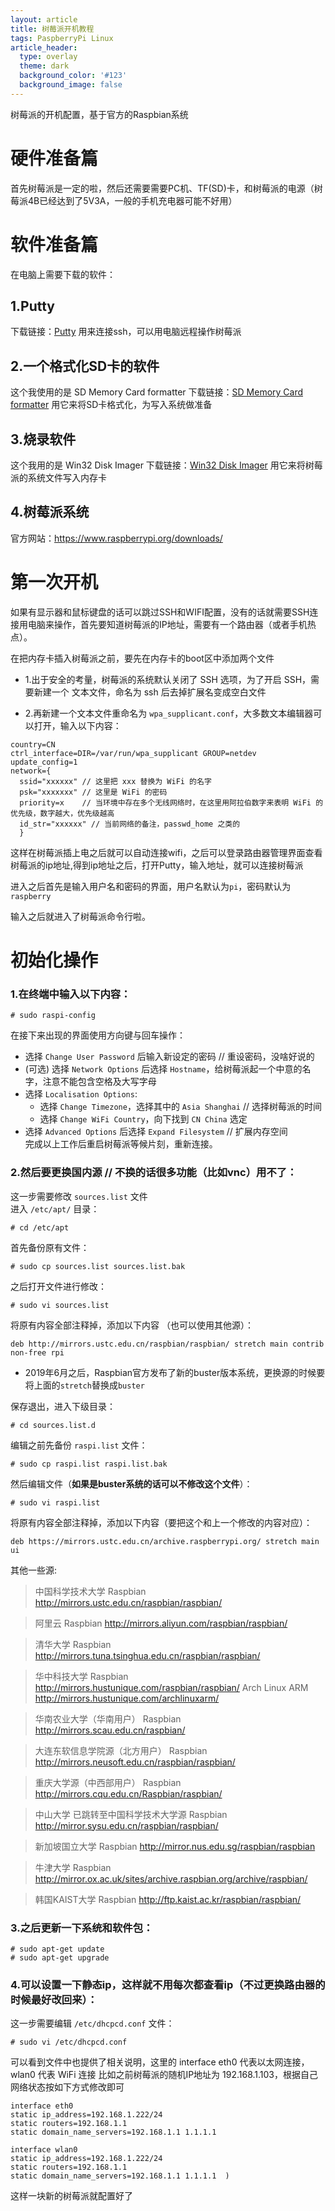 ```yaml
---
layout: article
title: 树莓派开机教程
tags: PaspberryPi Linux
article_header:
  type: overlay
  theme: dark
  background_color: '#123'
  background_image: false
---
```


树莓派的开机配置，基于官方的Raspbian系统

<!--more-->

# 硬件准备篇

首先树莓派是一定的啦，然后还需要需要PC机、TF(SD)卡，和树莓派的电源（树莓派4B已经达到了5V3A，一般的手机充电器可能不好用）

# 软件准备篇

在电脑上需要下载的软件：
## 1.Putty
下载链接：[Putty](https://www.putty.org)
用来连接ssh，可以用电脑远程操作树莓派

## 2.一个格式化SD卡的软件
这个我使用的是 SD Memory Card formatter
下载链接：[SD Memory Card formatter](https://www.sdcard.org)
用它来将SD卡格式化，为写入系统做准备

## 3.烧录软件
这个我用的是 Win32 Disk Imager
下载链接：[Win32 Disk Imager](https://sourceforge.net/projects/win32diskimager/)
用它来将树莓派的系统文件写入内存卡

## 4.树莓派系统
官方网站：https://www.raspberrypi.org/downloads/

# 第一次开机

如果有显示器和鼠标键盘的话可以跳过SSH和WIFI配置，没有的话就需要SSH连接用电脑来操作，首先要知道树莓派的IP地址，需要有一个路由器（或者手机热点）。

在把内存卡插入树莓派之前，要先在内存卡的boot区中添加两个文件

- 1.出于安全的考量，树莓派的系统默认关闭了 SSH 选项，为了开启 SSH，需要新建一个
文本文件，命名为 ssh 后去掉扩展名变成空白文件

- 2.再新建一个文本文件重命名为 `wpa_supplicant.conf`，大多数文本编辑器可以打开，输入以下内容：

```
country=CN  
ctrl_interface=DIR=/var/run/wpa_supplicant GROUP=netdev  
update_config=1  
network={  
  ssid="xxxxxx" // 这里把 xxx 替换为 WiFi 的名字  
  psk="xxxxxxx" // 这里是 WiFi 的密码  
  priority=x    // 当环境中存在多个无线网络时，在这里用阿拉伯数字来表明 WiFi 的优先级，数字越大，优先级越高  
  id_str="xxxxxx" // 当前网络的备注，passwd_home 之类的  
  }  
```

这样在树莓派插上电之后就可以自动连接wifi，之后可以登录路由器管理界面查看树莓派的ip地址,得到ip地址之后，打开Putty，输入地址，就可以连接树莓派

进入之后首先是输入用户名和密码的界面，用户名默认为`pi`，密码默认为`raspberry`

输入之后就进入了树莓派命令行啦。

# 初始化操作

### 1.在终端中输入以下内容：
```
# sudo raspi-config
```

在接下来出现的界面使用方向键与回车操作：

- 选择 `Change User Password` 后输入新设定的密码 // 重设密码，没啥好说的  
- (可选) 选择 `Network Options` 后选择 `Hostname`，给树莓派起一个中意的名字，注意不能包含空格及大写字母  
- 选择 `Localisation Options`:   
  - 选择 `Change Timezone`，选择其中的 `Asia Shanghai` // 选择树莓派的时间  
  - 选择 `Change WiFi Country`，向下找到 `CN China` 选定  
- 选择 `Advanced Options` 后选择 `Expand Filesystem` // 扩展内存空间  
完成以上工作后重启树莓派等候片刻，重新连接。  

### 2.然后要更换国内源 // 不换的话很多功能（比如vnc）用不了：

这一步需要修改 `sources.list` 文件  
进入 `/etc/apt/` 目录：  
```
# cd /etc/apt
```

首先备份原有文件：
```
# sudo cp sources.list sources.list.bak
```

之后打开文件进行修改：
```
# sudo vi sources.list
```

将原有内容全部注释掉，添加以下内容 （也可以使用其他源）：
```
deb http://mirrors.ustc.edu.cn/raspbian/raspbian/ stretch main contrib non-free rpi
```
- 2019年6月之后，Raspbian官方发布了新的buster版本系统，更换源的时候要将上面的`stretch`替换成`buster`

保存退出，进入下级目录：
```
# cd sources.list.d
```

编辑之前先备份 `raspi.list` 文件：  
```
# sudo cp raspi.list raspi.list.bak
```  
然后编辑文件（**如果是buster系统的话可以不修改这个文件**）：  
```
# sudo vi raspi.list
```

将原有内容全部注释掉，添加以下内容（要把这个和上一个修改的内容对应）：
```
deb https://mirrors.ustc.edu.cn/archive.raspberrypi.org/ stretch main ui
```


其他一些源:
> 中国科学技术大学
Raspbian http://mirrors.ustc.edu.cn/raspbian/raspbian/

> 阿里云
Raspbian http://mirrors.aliyun.com/raspbian/raspbian/

> 清华大学
Raspbian http://mirrors.tuna.tsinghua.edu.cn/raspbian/raspbian/

> 华中科技大学
Raspbian http://mirrors.hustunique.com/raspbian/raspbian/
Arch Linux ARM http://mirrors.hustunique.com/archlinuxarm/

> 华南农业大学（华南用户）
Raspbian http://mirrors.scau.edu.cn/raspbian/

> 大连东软信息学院源（北方用户）
Raspbian http://mirrors.neusoft.edu.cn/raspbian/raspbian/

> 重庆大学源（中西部用户）
Raspbian http://mirrors.cqu.edu.cn/Raspbian/raspbian/

> 中山大学 已跳转至中国科学技术大学源
Raspbian http://mirror.sysu.edu.cn/raspbian/raspbian/

> 新加坡国立大学
Raspbian http://mirror.nus.edu.sg/raspbian/raspbian

> 牛津大学
Raspbian http://mirror.ox.ac.uk/sites/archive.raspbian.org/archive/raspbian/

> 韩国KAIST大学
Raspbian http://ftp.kaist.ac.kr/raspbian/raspbian/

### 3.之后更新一下系统和软件包：  
```
# sudo apt-get update
# sudo apt-get upgrade
```

### 4.可以设置一下静态ip，这样就不用每次都查看ip（不过更换路由器的时候最好改回来）：

这一步需要编辑 `/etc/dhcpcd.conf` 文件：
```
# sudo vi /etc/dhcpcd.conf
```

可以看到文件中也提供了相关说明，这里的 interface eth0 代表以太网连接，wlan0 代表 WiFi 连接
比如之前树莓派的随机IP地址为 192.168.1.103，根据自己网络状态按如下方式修改即可

```
interface eth0  
static ip_address=192.168.1.222/24  
static routers=192.168.1.1  
static domain_name_servers=192.168.1.1 1.1.1.1  

interface wlan0  
static ip_address=192.168.1.222/24  
static routers=192.168.1.1  
static domain_name_servers=192.168.1.1 1.1.1.1  )
```

这样一块新的树莓派就配置好了

